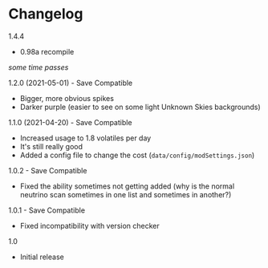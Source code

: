 # Changelog

1.4.4
- 0.98a recompile

*some time passes*

1.2.0 (2021-05-01) - Save Compatible
- Bigger, more obvious spikes
- Darker purple (easier to see on some light Unknown Skies backgrounds)

1.1.0 (2021-04-20) - Save Compatible
- Increased usage to 1.8 volatiles per day
- It's still really good
- Added a config file to change the cost (`data/config/modSettings.json`)

1.0.2 - Save Compatible
- Fixed the ability sometimes not getting added (why is the normal neutrino scan sometimes in one list and sometimes in another?)

1.0.1 - Save Compatible
- Fixed incompatibility with version checker

1.0
- Initial release